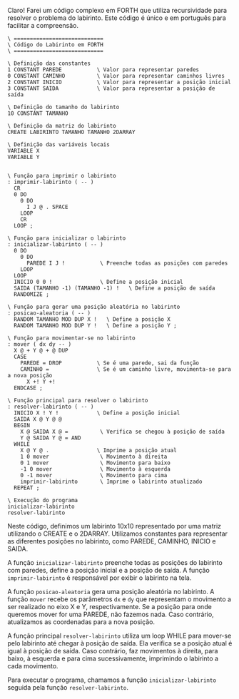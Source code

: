 Claro! Farei um código complexo em FORTH que utiliza recursividade para resolver o problema do labirinto. Este código é único e em português para facilitar a compreensão.

```
\ ============================
\ Código do Labirinto em FORTH
\ ============================

\ Definição das constantes
1 CONSTANT PAREDE           \ Valor para representar paredes
0 CONSTANT CAMINHO          \ Valor para representar caminhos livres
2 CONSTANT INICIO           \ Valor para representar a posição inicial
3 CONSTANT SAIDA            \ Valor para representar a posição de saída

\ Definição do tamanho do labirinto
10 CONSTANT TAMANHO

\ Definição da matriz do labirinto
CREATE LABIRINTO TAMANHO TAMANHO 2DARRAY

\ Definição das variáveis locais
VARIABLE X
VARIABLE Y


\ Função para imprimir o labirinto
: imprimir-labirinto ( -- )
  CR
  0 DO
    0 DO
      I J @ . SPACE
    LOOP
    CR
  LOOP ;

\ Função para inicializar o labirinto
: inicializar-labirinto ( -- )
  0 DO
    0 DO
      PAREDE I J !           \ Preenche todas as posições com paredes
    LOOP
  LOOP
  INICIO 0 0 !               \ Define a posição inicial
  SAIDA (TAMANHO -1) (TAMANHO -1) !   \ Define a posição de saída
  RANDOMIZE ;

\ Função para gerar uma posição aleatória no labirinto
: posicao-aleatoria ( -- )
  RANDOM TAMANHO MOD DUP X !   \ Define a posição X
  RANDOM TAMANHO MOD DUP Y !   \ Define a posição Y ;

\ Função para movimentar-se no labirinto
: mover ( dx dy -- )
  X @ + Y @ + @ DUP
  CASE
    PAREDE = DROP           \ Se é uma parede, sai da função
    CAMINHO =               \ Se é um caminho livre, movimenta-se para a nova posição
      X +! Y +!
  ENDCASE ;

\ Função principal para resolver o labirinto
: resolver-labirinto ( -- )
  INICIO X ! Y !            \ Define a posição inicial
  SAIDA X @ Y @ @
  BEGIN
    X @ SAIDA X @ =          \ Verifica se chegou à posição de saída
    Y @ SAIDA Y @ = AND
  WHILE
    X @ Y @ .               \ Imprime a posição atual
    1 0 mover                \ Movimento à direita
    0 1 mover                \ Movimento para baixo
    -1 0 mover               \ Movimento à esquerda
    0 -1 mover               \ Movimento para cima
    imprimir-labirinto       \ Imprime o labirinto atualizado
  REPEAT ;

\ Execução do programa
inicializar-labirinto
resolver-labirinto
```

Neste código, definimos um labirinto 10x10 representado por uma matriz utilizando o CREATE e o 2DARRAY. Utilizamos constantes para representar as diferentes posições no labirinto, como PAREDE, CAMINHO, INICIO e SAIDA.

A função `inicializar-labirinto` preenche todas as posições do labirinto com paredes, define a posição inicial e a posição de saída. A função `imprimir-labirinto` é responsável por exibir o labirinto na tela.

A função `posicao-aleatoria` gera uma posição aleatória no labirinto. A função `mover` recebe os parâmetros `dx` e `dy` que representam o movimento a ser realizado no eixo X e Y, respectivamente. Se a posição para onde queremos mover for uma PAREDE, não fazemos nada. Caso contrário, atualizamos as coordenadas para a nova posição.

A função principal `resolver-labirinto` utiliza um loop WHILE para mover-se pelo labirinto até chegar à posição de saída. Ela verifica se a posição atual é igual à posição de saída. Caso contrário, faz movimentos à direita, para baixo, à esquerda e para cima sucessivamente, imprimindo o labirinto a cada movimento.

Para executar o programa, chamamos a função `inicializar-labirinto` seguida pela função `resolver-labirinto`.